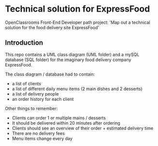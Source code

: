 # Technical solution for ExpressFood

OpenClassrooms Front-End Developer path project: 'Map out a technical solution for the food delivery site ExpressFood'

## Introduction
This repo contains a UML class diagram (UML folder) and a mySQL database (SQL folder) for the imaginary food delivery company ExpressFood. 

The class diagram / database had to contain:
* a list of clients
* a list of different daily menu items (2 main dishes and 2 desserts)
* a list of delivery people
* an order history for each client 

Other things to remember:
* Clients can order 1 or multiple mains / desserts
* It should be delivered within 20 minutes after ordering
* Clients should see an overview of their order + estimated delivery time  
* There are no delivery fees 
* Menu items change every day 

